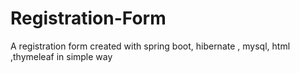 # Registration-Form
A registration form created with spring boot, hibernate , mysql, html ,thymeleaf in simple way

